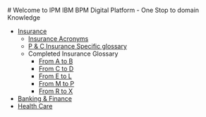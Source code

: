 <br>
# Welcome to IPM IBM BPM Digital Platform - One Stop to domain Knowledge


* [Insurance](./insurance/Insurance.md)
    * [Insurance Acronyms](./insurance/acronyms.md)
    * [P & C Insurance Specific glossary](./insurance/glossary_Insurance.md)
    * Completed Insurance Glossary
        * [From A to B](./insurance/insurance_A_B.md)
        * [From C to D](./insurance/insurance_C_D.md)
        * [From E to L](./insurance/insurance_E_L.md)
        * [From M to P](./insurance/insurance_M_P.md)
        * [From R to X](./insurance/insurance_R_X.md)
* [Banking & Finance](./financial/banking.md)
* [Health Care](./healthcare/healthcare.md)